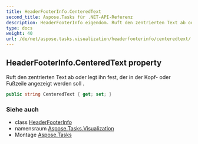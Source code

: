 ```yaml
---
title: HeaderFooterInfo.CenteredText
second_title: Aspose.Tasks für .NET-API-Referenz
description: HeaderFooterInfo eigendom. Ruft den zentrierten Text ab oder legt ihn fest der in der Kopf oder Fußzeile angezeigt werden soll .
type: docs
weight: 40
url: /de/net/aspose.tasks.visualization/headerfooterinfo/centeredtext/
---
```

## HeaderFooterInfo.CenteredText property

Ruft den zentrierten Text ab oder legt ihn fest, der in der Kopf- oder Fußzeile angezeigt werden soll .

```csharp
public string CenteredText { get; set; }
```

### Siehe auch

* class [HeaderFooterInfo](../)
* namensraum [Aspose.Tasks.Visualization](../../headerfooterinfo/)
* Montage [Aspose.Tasks](../../../)


